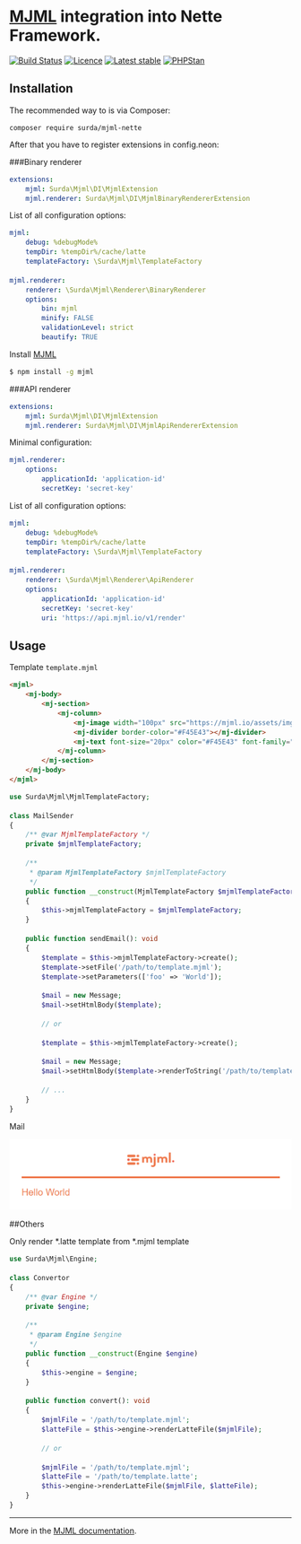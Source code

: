 # [MJML](https://github.com/mjmlio/mjml) integration into Nette Framework.

[![Build Status](https://travis-ci.org/surda/mjml-nette.svg?branch=master)](https://travis-ci.org/surda/mjml-nette)
[![Licence](https://img.shields.io/packagist/l/surda/mjml-nette.svg?style=flat-square)](https://packagist.org/packages/surda/mjml-nette)
[![Latest stable](https://img.shields.io/packagist/v/surda/mjml-nette.svg?style=flat-square)](https://packagist.org/packages/surda/mjml-nette)
[![PHPStan](https://img.shields.io/badge/PHPStan-enabled-brightgreen.svg?style=flat)](https://github.com/phpstan/phpstan)

## Installation

The recommended way to is via Composer:

```
composer require surda/mjml-nette
```

After that you have to register extensions in config.neon:

###Binary renderer

```yaml
extensions:
    mjml: Surda\Mjml\DI\MjmlExtension
    mjml.renderer: Surda\Mjml\DI\MjmlBinaryRendererExtension
```

List of all configuration options:

```yaml
mjml:
    debug: %debugMode%
    tempDir: %tempDir%/cache/latte
    templateFactory: \Surda\Mjml\TemplateFactory

mjml.renderer:
    renderer: \Surda\Mjml\Renderer\BinaryRenderer
    options:
        bin: mjml
        minify: FALSE
        validationLevel: strict
        beautify: TRUE
```
Install [MJML](https://mjml.io)

```bash
$ npm install -g mjml
```

###API renderer

```yaml
extensions:
    mjml: Surda\Mjml\DI\MjmlExtension
    mjml.renderer: Surda\Mjml\DI\MjmlApiRendererExtension
```
Minimal configuration:
```yaml
mjml.renderer:
    options:
        applicationId: 'application-id'
        secretKey: 'secret-key'
```
List of all configuration options:

```yaml
mjml:
    debug: %debugMode%
    tempDir: %tempDir%/cache/latte
    templateFactory: \Surda\Mjml\TemplateFactory

mjml.renderer:
    renderer: \Surda\Mjml\Renderer\ApiRenderer
    options:
        applicationId: 'application-id'
        secretKey: 'secret-key'
        uri: 'https://api.mjml.io/v1/render'
```

## Usage

Template <code>template.mjml</code>

```html
<mjml>
    <mj-body>
        <mj-section>
            <mj-column>
                <mj-image width="100px" src="https://mjml.io/assets/img/logo-small.png"></mj-image>
                <mj-divider border-color="#F45E43"></mj-divider>
                <mj-text font-size="20px" color="#F45E43" font-family="helvetica">Hello {$foo}</mj-text>
            </mj-column>
        </mj-section>
    </mj-body>
</mjml>
```

```php
use Surda\Mjml\MjmlTemplateFactory;

class MailSender 
{
    /** @var MjmlTemplateFactory */
    private $mjmlTemplateFactory;
    
    /**
     * @param MjmlTemplateFactory $mjmlTemplateFactory
     */
    public function __construct(MjmlTemplateFactory $mjmlTemplateFactory)
    {
        $this->mjmlTemplateFactory = $mjmlTemplateFactory;
    }
    
    public function sendEmail(): void
    {
        $template = $this->mjmlTemplateFactory->create();
        $template->setFile('/path/to/template.mjml');
        $template->setParameters(['foo' => 'World']);

        $mail = new Message;
        $mail->setHtmlBody($template);
        
        // or

        $template = $this->mjmlTemplateFactory->create();

        $mail = new Message;
        $mail->setHtmlBody($template->renderToString('/path/to/template.mjml', ['foo' => 'World'])));

        // ...
    }
}
```

Mail

![mail](https://raw.githubusercontent.com/surda/mjml-nette/master/doc/mail.png)

##Others

Only render *.latte template from *.mjml template 

```php
use Surda\Mjml\Engine;

class Convertor 
{
    /** @var Engine */
    private $engine;
    
    /**
     * @param Engine $engine
     */
    public function __construct(Engine $engine)
    {
        $this->engine = $engine;
    }
    
    public function convert(): void
    {
        $mjmlFile = '/path/to/template.mjml';
        $latteFile = $this->engine->renderLatteFile($mjmlFile);

        // or

        $mjmlFile = '/path/to/template.mjml';
        $latteFile = '/path/to/template.latte';
        $this->engine->renderLatteFile($mjmlFile, $latteFile);
    }
}
```

---

More in the [MJML documentation](https://mjml.io/documentation/).
